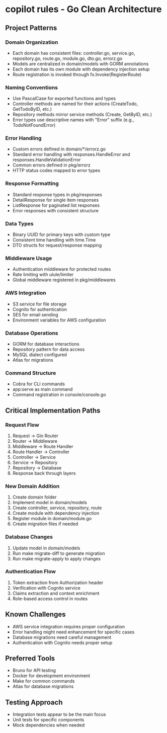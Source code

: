 # copilot rules - Go Clean Architecture

## Project Patterns

### Domain Organization
- Each domain has consistent files: controller.go, service.go, repository.go, route.go, module.go, dto.go, errorz.go
- Models are centralized in domain/models with GORM annotations
- Each domain has its own module with dependency injection setup
- Route registration is invoked through fx.Invoke(RegisterRoute)

### Naming Conventions
- Use PascalCase for exported functions and types
- Controller methods are named for their actions (CreateTodo, GetTodoByID, etc.)
- Repository methods mirror service methods (Create, GetByID, etc.)
- Error types use descriptive names with "Error" suffix (e.g., TodoNotFoundError)

### Error Handling
- Custom errors defined in domain/*/errorz.go
- Standard error handling with responses.HandleError and responses.HandleValidationError
- Common errors defined in pkg/errorz
- HTTP status codes mapped to error types

### Response Formatting
- Standard response types in pkg/responses
- DetailResponse for single item responses
- ListResponse for paginated list responses
- Error responses with consistent structure

### Data Types
- Binary UUID for primary keys with custom type
- Consistent time handling with time.Time
- DTO structs for request/response mapping

### Middleware Usage
- Authentication middleware for protected routes
- Rate limiting with ulule/limiter
- Global middleware registered in pkg/middlewares

### AWS Integration
- S3 service for file storage
- Cognito for authentication
- SES for email sending
- Environment variables for AWS configuration

### Database Operations
- GORM for database interactions
- Repository pattern for data access
- MySQL dialect configured
- Atlas for migrations

### Command Structure
- Cobra for CLI commands
- app:serve as main command
- Command registration in console/console.go

## Critical Implementation Paths

### Request Flow
1. Request → Gin Router
2. Router → Middleware
3. Middleware → Route Handler
4. Route Handler → Controller
5. Controller → Service
6. Service → Repository
7. Repository → Database
8. Response back through layers

### New Domain Addition
1. Create domain folder
2. Implement model in domain/models
3. Create controller, service, repository, route
4. Create module with dependency injection
5. Register module in domain/module.go
6. Create migration files if needed

### Database Changes
1. Update model in domain/models
2. Run make migrate-diff to generate migration
3. Run make migrate-apply to apply changes

### Authentication Flow
1. Token extraction from Authorization header
2. Verification with Cognito service
3. Claims extraction and context enrichment
4. Role-based access control in routes

## Known Challenges
- AWS service integration requires proper configuration
- Error handling might need enhancement for specific cases
- Database migrations need careful management
- Authentication with Cognito needs proper setup

## Preferred Tools
- Bruno for API testing
- Docker for development environment
- Make for common commands
- Atlas for database migrations

## Testing Approach
- Integration tests appear to be the main focus
- Unit tests for specific components
- Mock dependencies when needed
